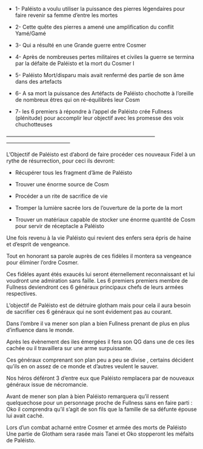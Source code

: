 - 1- Paléisto a voulu utiliser la puissance des pierres légendaires pour faire revenir sa femme d’entre les mortes
    
- 2- Cette quête des pierres a amené une amplification du conflit Yamé/Gamé
    
- 3- Qui a résulté en une Grande guerre entre Cosmer
    
- 4- Après de nombreuses pertes militaires et civiles la guerre se termina par la défaite de Paléisto et la mort du Cosmer I
    
- 5- Paléisto Mort/disparu mais avait renfermé des partie de son âme dans des artefacts 
    
- 6- A sa mort la puissance des Artéfacts de Paléisto chochotte à l’oreille de nombreux êtres qui on ré-équilibrés leur Cosm
    
- 7- les 6 premiers à répondre à l’appel de Paléisto crée Fullness (plénitude) pour accomplir leur objectif avec les promesse des voix chuchotteuses
    

———————————————————————————— ———————————— 

  

L’Objectif de Paléisto est d’abord de faire procéder ces nouveaux Fidel à un rythe de résurrection, pour ceci ils devront:

- Récupérer tous les fragment d’âme de Paléisto
    
- Trouver une énorme source de Cosm
    
- Procéder a un rite de sacrifice de vie
    
- Tromper la lumière sacrée lors de l’ouverture de la porte de la mort
    
- Trouver un matériaux capable de stocker une énorme quantité de Cosm pour servir de réceptacle a Paléisto
    

Une fois revenu à la vie Paléisto qui revient des enfers sera épris de haine et d’esprit de vengeance.

Tout en honorant sa parole auprès de ces fidèles il montera sa vengeance pour éliminer l’ordre Cosmer.

Ces fidèles ayant étés exaucés lui seront éternellement reconnaissant et lui voudront une admiration sans faille. Les 6 premiers premiers membre de Fullness deviendront ces 6 généraux principaux chefs de leurs armées respectives.

  

L’objectif de Paléisto est de détruire glotham mais pour cela il aura besoin de sacrifier ces 6 généraux qui ne sont évidement pas au courant.

  

Dans l’ombre il va mener son plan a bien Fullness prenant de plus en plus d’influence dans le monde.

Après les évènement des iles émergées il fera son QG dans une de ces iles cachée ou il travaillera sur une arme surpuissante.

  

Ces généraux comprenant son plan peu a peu se divise , certains décident qu’ils en on assez de ce monde et d’autres veulent le sauver.

  

Nos héros déféront 3 d’entre eux que Paléisto remplacera par de nouveaux généraux issue de nécromancie.

  

Avant de mener son plan à bien Paléisto remarquera qu’il ressent quelquechose pour un personnage proche de Fullness sans en faire parti : Oko il comprendra qu’il s’agit de son fils que la famille de sa défunte épouse lui avait caché. 

  

Lors d’un combat acharné entre Cosmer et armée des morts de Paléisto Une partie de Glotham sera rasée mais Tanei et Oko stopperont les méfaits de Paléisto.